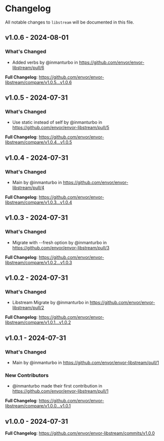 # Changelog

All notable changes to `libstream` will be documented in this file.

## v1.0.6 - 2024-08-01

### What's Changed

* Added verbs by @inmanturbo in https://github.com/envor/envor-libstream/pull/6

**Full Changelog**: https://github.com/envor/envor-libstream/compare/v1.0.5...v1.0.6

## v1.0.5 - 2024-07-31

### What's Changed

* Use static instead of self by @inmanturbo in https://github.com/envor/envor-libstream/pull/5

**Full Changelog**: https://github.com/envor/envor-libstream/compare/v1.0.4...v1.0.5

## v1.0.4 - 2024-07-31

### What's Changed

* Main by @inmanturbo in https://github.com/envor/envor-libstream/pull/4

**Full Changelog**: https://github.com/envor/envor-libstream/compare/v1.0.3...v1.0.4

## v1.0.3 - 2024-07-31

### What's Changed

* Migrate with --fresh option by @inmanturbo in https://github.com/envor/envor-libstream/pull/3

**Full Changelog**: https://github.com/envor/envor-libstream/compare/v1.0.2...v1.0.3

## v1.0.2 - 2024-07-31

### What's Changed

* Libstream Migrate by @inmanturbo in https://github.com/envor/envor-libstream/pull/2

**Full Changelog**: https://github.com/envor/envor-libstream/compare/v1.0.1...v1.0.2

## v1.0.1 - 2024-07-31

### What's Changed

* Main by @inmanturbo in https://github.com/envor/envor-libstream/pull/1

### New Contributors

* @inmanturbo made their first contribution in https://github.com/envor/envor-libstream/pull/1

**Full Changelog**: https://github.com/envor/envor-libstream/compare/v1.0.0...v1.0.1

## v1.0.0 - 2024-07-31

**Full Changelog**: https://github.com/envor/envor-libstream/commits/v1.0.0
